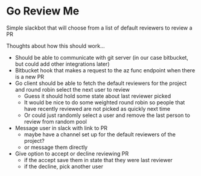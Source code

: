 # Go Review Me

Simple slackbot that will choose from a list of default reviewers to review a PR 

Thoughts about how this should work... 
- Should be able to communicate with git server (in our case bitbucket, but could add other integrations later)
- Bitbucket hook that makes a request to the az func endpoint when there is a new PR
- Go client should be able to fetch the default reviewers for the project and round robin select the next user to 
review
    - Guess it should hold some state about last reviewer picked
    - It would be nice to do some weighted round robin so people that have recently reviewed are not picked as quickly next time
    - Or could just randomly select a user and remove the last person to review from random pool
- Message user in slack with link to PR
    - maybe have a channel set up for the default reviewers of the project? 
    - or message them directly
- Give option to accept or decline reviewing PR
    - if the accept save them in state that they were last reviewer
    - if the decline, pick another user 

